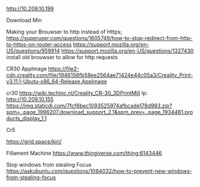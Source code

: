 
http://10.209.10.199

Download Min

Making your Brouwser to http instead of Https;
https://superuser.com/questions/1605749/how-to-stop-redirect-from-http-to-https-on-router-access
https://support.mozilla.org/en-US/questions/959914
https://support.mozilla.org/en-US/questions/1327430
install old brouwser to allow for http requests

CR30 AppImage
https://file2-cdn.creality.com/file/1946156fb58ee2564ae71424e44c05a3/Creality_Print-v3.11.1-Ubutu-x86_64-Release.AppImage

cr30
https://wiki.techinc.nl/Creality_CR-30_3DPrintMill
Ip: http://10.209.10.155
https://img.staticdj.com/7fcf6bec1093525974afbcade178d983.zip?spm=..page_1996207.download_support_2.1&spm_prev=..page_1934481.products_display_1.1


Cr5


https://grid.space/kiri/


Fillament Machine
https://www.thingiverse.com/thing:6143446


Stop windows from stealing Focus
https://askubuntu.com/questions/1084032/how-to-prevent-new-windows-from-stealing-focus